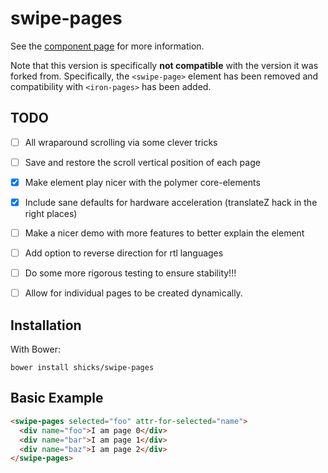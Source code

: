 swipe-pages
================

See the [component page](http://shicks.github.io/swipe-pages) for
more information.

Note that this version is specifically **not compatible** with the
version it was forked from.  Specifically, the `<swipe-page>`
element has been removed and compatibility with `<iron-pages>`
has been added.


## TODO

- [ ] All wraparound scrolling via some clever tricks
- [ ] Save and restore the scroll vertical position of each page
- [x] Make element play nicer with the polymer core-elements
- [x] Include sane defaults for hardware acceleration (translateZ hack in the right places)
- [ ] Make a nicer demo with more features to better explain the element
- [ ] Add option to reverse direction for rtl languages
- [ ] Do some more rigorous testing to ensure stability!!!
- [ ] Allow for individual pages to be created dynamically. 


## Installation
With Bower:

```shell
bower install shicks/swipe-pages
```

## Basic Example

```html
<swipe-pages selected="foo" attr-for-selected="name">
  <div name="foo">I am page 0</div>
  <div name="bar">I am page 1</div>
  <div name="baz">I am page 2</div>
</swipe-pages>
```

